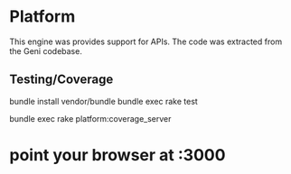 # Platform

  This engine was provides support for APIs.
  The code was extracted from the Geni codebase.

## Testing/Coverage
  bundle install vendor/bundle
  bundle exec rake test

  bundle exec rake platform:coverage_server
  # point your browser at <host>:3000
